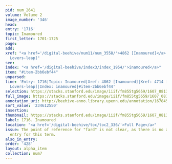 ```yaml
---
pid: num_2641
volume: Volume 2
image_number: '346'
head:
entry: '1716'
topic: Inamoured
first_letter: 1701-1725
page:
add:
xref: "<a href='/digital-beehive/num11/num_3558/'>4862 [Inamoured]</a>|4714 [PAGE_MISSING;
  Lovers-leap]"
see:
index: "<a href='/digital-beehive/index3/index_1954/'>inamoured</a>"
item: "#item-2bb6ebf44"
unparsed:
line: 'Entry: 1716|Topic: Inamoured|Xref: 4862 [Inamoured]|Xref: 4714 [PAGE_MISSING;
  Lovers-leap]|Index: inamoured|#item-2bb6ebf44'
selection: https://stacks.stanford.edu/image/iiif/fm855tg5659/1607_0813/901,2550,2857,606/full/0/default.jpg
full_image: https://stacks.stanford.edu/image/iiif/fm855tg5659/1607_0813/full/full/0/default.jpg
annotation_uri: http://beehive-anno.library.upenn.edu/annotation/1678458682665
sort_value: '234612550'
insertion:
thumbnail: https://stacks.stanford.edu/image/iiif/fm855tg5659/1607_0813/901,2550,600,180/250,/0/default.jpg
label: 1716. Inamoured
location: "<a href='/digital-beehive/toc/toc2_336/'>Full Page</a>"
issue: The point of reference for "fard" is not clear, as there is no alphabetical
  entry for this term.
also_in_entry:
order: '428'
layout: alpha_item
collection: num7
---
```

